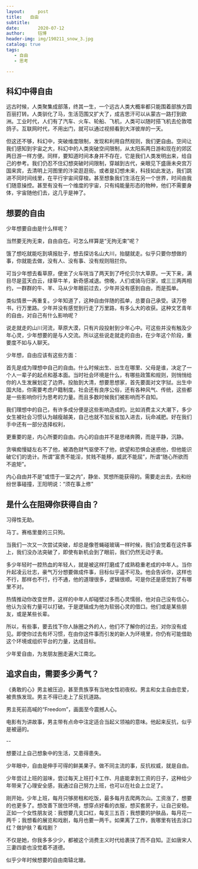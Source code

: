 ```yaml
---
layout:     post
title:   自由
subtitle: 
date:       2020-07-12
author:     钰博
header-img: img/190211_snow_3.jpg
catalog: true
tags:
   - 自由
   - 思考

---
```



## 科幻中得自由

远古时候，人类聚集成部落，终其一生，一个远古人类大概率都只能围着部族方圆百丽打转。人类驯化了马，生活范围又扩大了，成吉思汗可以从蒙古一路打到欧洲。工业时代，人们有了汽车、火车、轮船、飞机，人类可以随时搭飞机去伦敦喂鸽子。互联网时代，不用出门，就可以通过视频看到大洋彼岸的一天。

但这还不够，科幻中，突破维度限制，发现和利用自然规则，我们更自由。空间让我们感知到宇宙之大，科幻中的人类突破空间限制，从太阳系两日游和现在的郊区两日游一样方便。同样，要知道时间本身并不存在，它是我们人类发明出来，给自己的参考。我们仍忍不住幻想突破时间限制，穿越到古代，亲眼见下盛唐未央宫万国来宾，去清明上河图里的汴梁逛逛街。或者是幻想未来，科技如此发达，我们跳进不同时间线里，在平行宇宙间穿梭。甚至想象我们生活在另一个世界，时间由我们随意操控。甚至有没有一个维度的宇宙，只有纯能量形态的物种，他们不需要身体，宇宙随他们去，这几乎是神了。


## 想要的自由


少年想要自由是什么样呢？

当然要无拘无束，自由自在。可怎么样算是“无拘无束”呢？

饿了想吃就能吃到填报肚子，想去探访名山大川，抬腿就走。似乎只要你想做的事，你就能去做，没有人、没有事、没有规则阻拦你。

可当少年想去看草原，便坐了火车咣当了两天到了呼伦贝尔大草原。一天下来，满目尽是蓝天白云，绿草牛羊，新奇感减退。傍晚，人们或骑马归家，或三三两两相约，一群群的牛、羊、马从少年眼前过去，少年并没有感到自由，而是孤单。

类似情景一再重复。少年知道了，这种自由伴随的孤单，总要自己承受。读万卷书，行万里路。少年并没有感觉到行走了万里路，有多么大的收获。这种文艺青年的自由，对自己有什么影响呢？

说走就走的山川河流，草原大漠，只有片段投射到少年心中。可这些并没有触及少年心灵，少年想要的是与人交流。所以这些说走就走的自由，在少年这个阶段，重要度不如与人聊天。


少年想，自由应该有这些方面：


首先是成为理想中自己的自由。什么时候出生、出生在哪里、父母是谁，决定了一个人一辈子的起点和基本面。当时社会环境是什么，有哪些政策和规则，则悄悄给你的人生发展划定了边界。投胎到大清，想要思想家，首先要面对文字狱。出生中国大陆，你需要考虑户籍制度。社会还有良序公俗，还有各种风气、传统，这些都是一些影响你行为思考的力量。而且多数时候我们被影响而不自知。

我们理想中的自己，有许多成分便是这些影响造成的。比如消费主义大潮下，多少女生被社会习惯认为越瘦越美，自己也就不加反省加入进去，玩命减肥。好在我们手中还有一部分选择权利，

更重要的是，内心所要的自由。内心的自由并不是思绪奔腾，而是平静，沉静。


贪嗔痴慢疑左右不了他，被酒色财气驱使不了他，欲望和恐惧会迷惑他，但他能识破它们的诡计。所谓“富贵不能淫，贫贱不能移，威武不能屈”，所谓“随心所欲而不逾矩”。




内心自由并不是“或悟于一室之内”，静坐、冥想所能获得的。需要走出去，去和纷纷世事碰撞，王阳明说：“须在事上修”


## 是什么在阻碍你获得自由？

习得性无助。

马丁。赛格里曼的三只狗。


当我们一次又一次尝试突破，却总是像苍蝇碰玻璃一样时候，我们会觉着在这件事上，我们没办法突破了，即使有新机会到了眼前，我们仍然无动于衷。

多少年轻时一腔热血的年轻人，就是被这样打磨成了成熟稳重老成的中年人。当你升起凌云壮志，豪气万分想要做成件事，目标似乎遥不可及。他会告诉你，这样也不行，那样也不行，行不通，他的道理很多，逻辑很顺。可是你还是感觉到了有哪里不对。

热情推动你改变世界，这样的中年人却碰壁过多而心灵懦弱，他对自己没有信心，他认为没有力量可以打破。于是逻辑成为他为软弱心灵的借口。他们或是某些朋友，或是某些长辈。

所以，有些事，要去找下你人脉圈之外的人，他们不了解你的过去，对你没有成见。即使你过去有坏习惯，在由你这件事而引发的新人为环境里，你仍有可能借助这个环境或组织平台的力量，达成目标。



少年爱自由，为发朋友圈走遍大江南北。













## 追求自由，需要多少勇气？

《勇敢的心》男主被压迫，甚至贵族享有当地女性初夜权。男主和女主自由恋爱，被贵族发现。男主不得已走上了反抗道路。

男主死前高喊的“Freedom”，画面至今震撼人心。

电影有为讲故事，男主带有点命中注定适合当起义领袖的意味。他起来反抗，似乎是被逼的。



-- 

想要过上自己想象中的生活，又患得患失。

少年眼中，自由是伸手可得的鲜美果子。做不同主流的事，反抗权威，就是自由。

少年尝过上班的滋味，尝过每天上班打卡工作、月底能拿到工资的日子，这种给少年带来了心理安全感，我通过自己努力上班，也可以在社会上立足了。

刚开始，少年上班，每月只够房租和吃饭，最多每月去爬两次山。工资涨了，想要的也更多了。想改善下居住环境，想穿点好看的衣服，想买套房子，让自己安稳。正如一个女性朋友说：我想要几支口红，每支三五百；我想要的护肤品，每月花一两千；我想看的展览和戏剧，每月也要一两千。如果离了工作，我哪里有钱去涂口红？做护肤？看戏剧？

不仅是她，你我多多少少，都被这个消费主义时代给裹挟了而不自知。正如唐宋人三妻四妾也没觉着不道德。


似乎少年时候想要的自由南辕北辙。









